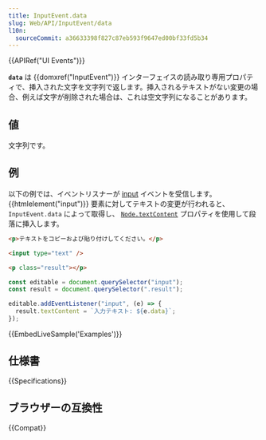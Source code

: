 ```yaml
---
title: InputEvent.data
slug: Web/API/InputEvent/data
l10n:
  sourceCommit: a36633398f827c87eb593f9647ed00bf33fd5b34
---
```


{{APIRef("UI Events")}}

**`data`** は {{domxref("InputEvent")}} インターフェイスの読み取り専用プロパティで、挿入された文字を文字列で返します。挿入されるテキストがない変更の場合、例えば文字が削除された場合は、これは空文字列になることがあります。

## 値

文字列です。

## 例

以下の例では、イベントリスナーが [input](/ja/docs/Web/API/HTMLElement/input_event) イベントを受信します。 {{htmlelement("input")}} 要素に対してテキストの変更が行われると、 `InputEvent.data` によって取得し、 [`Node.textContent`](/ja/docs/Web/API/Node/textContent) プロパティを使用して段落に挿入します。

```html
<p>テキストをコピーおよび貼り付けしてください。</p>

<input type="text" />

<p class="result"></p>
```

```js
const editable = document.querySelector("input");
const result = document.querySelector(".result");

editable.addEventListener("input", (e) => {
  result.textContent = `入力テキスト: ${e.data}`;
});
```

{{EmbedLiveSample('Examples')}}

## 仕様書

{{Specifications}}

## ブラウザーの互換性

{{Compat}}
